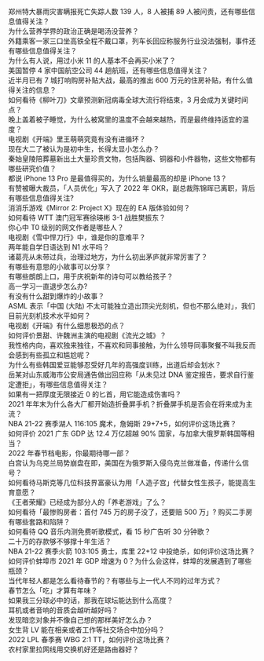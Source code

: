 郑州特大暴雨灾害瞒报死亡失踪人数 139 人，8 人被捕 89 人被问责，还有哪些信息值得关注？  
为什么营养学界的政治正确是喝汤没营养？  
外籍乘客一家三口坐高铁全程不戴口罩，列车长回应称服务行业没法强制，事件还有哪些信息值得关注？  
为什么有人说，用过小米 11 的人基本不会再买小米了？  
美国暂停 4 家中国航空公司 44 趟航班，还有哪些信息值得关注？  
近半月已有 7 城打响购房补贴大战，最高的推出 600 万元的住房补贴，有什么值得关注的信息？  
如何看待《柳叶刀》文章预测新冠病毒全球大流行将结束，3 月会成为关键时间点？  
晚上盖着被子睡觉，为什么被窝里的温度不会越来越热，而是最终维持适宜的温度？  
电视剧《开端》里王萌萌究竟有没有进循环？  
现在大二了被认为是初中生，长得太显小怎么办？  
秦始皇陵陪葬墓新出土大量珍贵文物，包括陶器、铜器和小件器物，这些文物都有哪些研究价值？  
都说 iPhone 13 Pro 是最值得买的，为什么销量最高的却是 iPhone 13？  
有赞被曝大裁员，「人员优化」写入了 2022 年 OKR，副总裁陈锦晖已离职，背后有哪些信息值得关注?  
消消乐游戏《Mirror 2: Project X》现在的 EA 版体验如何？  
如何看待 WTT 澳门冠军赛徐瑛彬 3-1 战胜樊振东？  
你心中 T0 级别的网文作者是哪些人？  
电视剧《雪中悍刀行》中，谁是你的意难平？  
两年能自学日语达到 N1 水平吗？  
诸葛亮从未带过兵，治理过地方，为什么初出茅庐就非常厉害了？  
有哪些有意思的小故事可以分享？  
有哪些朗朗上口，用于庆祝新年的诗句可以教给孩子？  
高一学习一直退步怎么办?  
有没有什么甜到爆炸的小故事？  
ASML 表示「中国 (大陆) 不太可能独立造出顶尖光刻机，但也不那么绝对」，我们目前光刻机技术水平如何？  
电视剧《开端》有什么细思极恐的点？  
如何评价景甜、许魏洲主演的电视剧《流光之城》？  
我性格内向，喜欢独来独往，不喜欢和同事接触，为什么领导同事聚餐不叫我反而会感到有些孤立和尴尬呢？  
为什么有些韩国爱豆能够忍受好几年的高强度训练，出道后却会划水？  
岳某对山东威海市公安局通告做出回应称「从未见过 DNA 鉴定报告，要求自行鉴定遭拒」，有哪些信息值得关注？  
如果有一把厚度无限接近 0 的匕首，用它能造成伤害吗？  
2021 年年末为什么各大厂都开始造折叠屏手机？折叠屏手机是否会在将来成为主流？  
NBA 21-22 赛季湖人 116:105 魔术，詹姆斯 29+7+5，如何评价这场比赛？  
如何评价 2021 广东 GDP 达 12.4 万亿超越 90% 国家，与加拿大俄罗斯韩国等相当？  
2022 年春节档电影，你最期待哪一部？  
白宫认为乌克兰局势崩盘在即，美国在为俄罗斯入侵乌克兰做准备，传递什么信号？  
如何看待马斯克等几位科技界富豪认为用「人造子宫」代替女性生孩子，能提高生育意愿？  
《王者荣耀》已经成为部分人的「养老游戏」了么？  
如何看待「最惨购房者：首付 745 万的房子没了，还要赔 500 万」? 购买二手房有哪些套路和陷阱？  
如何看待 QQ 音乐内测免费听歌模式，看 15 秒广告听 30 分钟歌？  
二十万的存款够不够撑十年生活？  
NBA 21-22 赛季火箭 103:105 勇士，库里 22+12 中投绝杀，如何评价这场比赛？  
如何评价蚌埠市 2021 年 GDP 增速为 0？为什么会这样，蚌埠的发展遇到了哪些瓶颈？  
当代年轻人都是怎么看待春节的？有哪些与上一代人不同的过年方式？  
春节怎么「吃」才算有年味？  
如果我三分球必中的话，那我在球坛能达到什么高度？  
耳机或者音响的音质会越听越好吗？  
发现暗恋对象并不像自己想的那样美好怎么办？  
女生背 LV 能在相亲或者工作等社交场合中加分吗？  
2022 LPL 春季赛 WBG 2:1 TT，如何评价这场比赛？  
农村家里拉网线用交换机好还是路由器好？  
